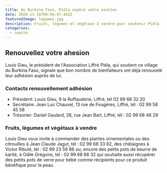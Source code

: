 ```yaml
---
title: Au Burkina Faso, Piéla espère votre soutien
date: 2020-11-16T09:56:47.442Z
featuredImage: legumes.jpg
description: Fruits, légumes et végétaux à vendre pour soutenir Piéla
categories:
  - comité
---
```

## Renouvellez votre ahesion

Louis Gieu, le président de l'Association Liffré Piéla, qui soutient ce village du Burkina Faso, signale que bon nombre de bienfaiteurs ont déjà renouvelé leur adhésion auprès de lui.

### Contacts renouvellement adhésion

* Président: Louis Gieu, 9 la Ruffauderie, Liffré, tél 02 99 68 32 20
* Secrétaire: Jean Luc Chauvel, 13 rue de Fougères, Liffré, tél : 02 99 58 45 58
*  Trésorier: Daniel Gaulard, 26, rue Jean Bart, Liffré, tél : 02 99 68 46 29

### Fruits, légumes et végétaux à vendre

Louis Gieu vous invite à commander des plantes ornementales ou des citrouilles à Jean Claude Jagut, tél : 02 99 68 33 82, des châtaignes à Victor Ribulé, tél : 02 99 23 59 86 ou, encore des petits pots de beurre de karité, à Odile Grégoire, tél : 02 99 68 68 32 qui souhaite aussi récupérer des petits pots de verre pour bébé comme récipients pour ce produit bénéfique pour la peau.